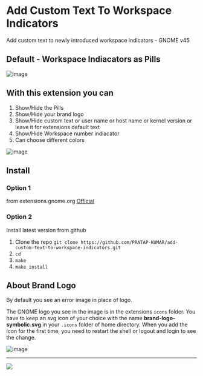 # Add Custom Text To Workspace Indicators
Add custom text to newly introduced workspace indicators - GNOME v45

## Default - Workspace Indiacators as Pills
![image](https://github.com/PRATAP-KUMAR/AddCustomTextToWorkSpaceIndicators/assets/40719899/619e25c9-9d55-493b-a378-b011f4e40e2f)

## With this extension you can
1. Show/Hide the Pills
2. Show/Hide your brand logo
3. Show/Hide custom text or user name or host name or kernel version or leave it for extensions default text
4. Show/Hide Workspace number indiacator
5. Can choose different colors

![image](https://github.com/PRATAP-KUMAR/AddCustomTextToWorkSpaceIndicators/assets/40719899/8464bf74-ef44-4ee2-bb56-2a99d00e7939)

## Install
### Option 1
from extensions.gnome.org <a href="https://extensions.gnome.org/extension/6272/add-custom-text-to-workspace-indicators/">Official</a>

### Option 2
Install latest version from github
1. Clone the repo `git clone https://github.com/PRATAP-KUMAR/add-custom-text-to-workspace-indicators.git`
2. `cd`
3. `make`
4. `make install`

## About Brand Logo
By default you see an error image in place of logo.

The GNOME logo you see in the image is in the extensions `icons` folder.
You have to keep an svg icon of your choice with the name **brand-logo-symbolic.svg** in your `.icons` folder of home directory.
When you add the icon for the first time, you need to restart the shell or logout and login to see the change.

![image](https://github.com/PRATAP-KUMAR/AddCustomTextToWorkSpaceIndicators/assets/40719899/582388c5-6d1e-41bb-a064-1a80b9271508)

<hr/>

<a href="https://www.buymeacoffee.com/pratappanabaka"><img src="https://img.buymeacoffee.com/button-api/?text=Wish to BuyMeACoffee ?&emoji=☕&slug=pratappanabaka&button_colour=40DCA5&font_colour=ffffff&font_family=Cookie&outline_colour=000000&coffee_colour=FFDD00" /></a>

